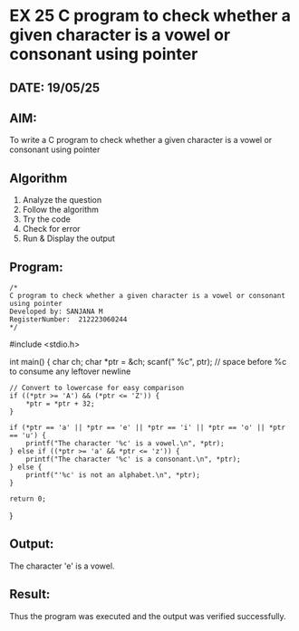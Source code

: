 # EX 25 C program to check whether a given character is a vowel or consonant using pointer
## DATE: 19/05/25
## AIM:
To write a C program to check whether a given character is a vowel or consonant using pointer

## Algorithm
1. Analyze the question
2. Follow the algorithm
3. Try the code
4.  Check for error
5. Run & Display the output

## Program:
```
/*
C program to check whether a given character is a vowel or consonant using pointer
Developed by: SANJANA M
RegisterNumber:  212223060244
*/
```
#include <stdio.h>

int main() {
    char ch;
    char *ptr = &ch;
    scanf(" %c", ptr);  // space before %c to consume any leftover newline

    // Convert to lowercase for easy comparison
    if ((*ptr >= 'A') && (*ptr <= 'Z')) {
        *ptr = *ptr + 32;
    }

    if (*ptr == 'a' || *ptr == 'e' || *ptr == 'i' || *ptr == 'o' || *ptr == 'u') {
        printf("The character '%c' is a vowel.\n", *ptr);
    } else if ((*ptr >= 'a' && *ptr <= 'z')) {
        printf("The character '%c' is a consonant.\n", *ptr);
    } else {
        printf("'%c' is not an alphabet.\n", *ptr);
    }

    return 0;
}
## Output:
The character 'e' is a vowel.


## Result:
Thus the program was executed and the output was verified successfully.
